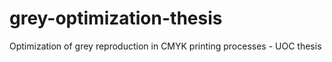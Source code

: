 # grey-optimization-thesis
Optimization of grey reproduction in CMYK printing processes - UOC thesis
